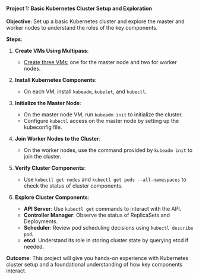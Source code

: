 
#### **Project 1: Basic Kubernetes Cluster Setup and Exploration**

**Objective**: Set up a basic Kubernetes cluster and explore the master and worker nodes to understand the roles of the key components.

**Steps**:

1. **Create VMs Using Multipass**:
    - [Create three VMs:](https://github.com/sinke237/automated-scripts) one for the master node and two for worker nodes.

2. **Install Kubernetes Components**:
    - On each VM, install `kubeadm`, `kubelet`, and `kubectl`.

3. **Initialize the Master Node**:
    - On the master node VM, run `kubeadm init` to initialize the cluster.
    - Configure `kubectl` access on the master node by setting up the kubeconfig file.

4. **Join Worker Nodes to the Cluster**:
    - On the worker nodes, use the command provided by `kubeadm init` to join the cluster.

5. **Verify Cluster Components**:
    - Use `kubectl get nodes` and `kubectl get pods --all-namespaces` to check the status of cluster components.

6. **Explore Cluster Components**:
    - **API Server**: Use `kubectl get` commands to interact with the API.
    - **Controller Manager**: Observe the status of ReplicaSets and Deployments.
    - **Scheduler**: Review pod scheduling decisions using `kubectl describe pod`.
    - **etcd**: Understand its role in storing cluster state by querying etcd if needed.

**Outcome**: This project will give you hands-on experience with Kubernetes cluster setup and a foundational understanding of how key components interact.

